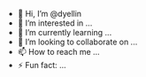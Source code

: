 - 👋 Hi, I’m @dyellin
- 👀 I’m interested in ...
- 🌱 I’m currently learning ...
- 💞️ I’m looking to collaborate on ...
- 📫 How to reach me ...
- ⚡ Fun fact: ...

<!---
dyellin/dyellin is a ✨ special ✨ repository because its `README.md` (this file) appears on your GitHub profile.
You can click the Preview link to take a look at your changes.
--->
